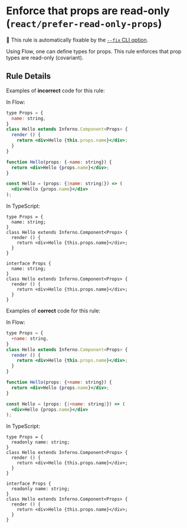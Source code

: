 # Enforce that props are read-only (`react/prefer-read-only-props`)

🔧 This rule is automatically fixable by the [`--fix` CLI option](https://eslint.org/docs/latest/user-guide/command-line-interface#--fix).

<!-- end auto-generated rule header -->

Using Flow, one can define types for props. This rule enforces that prop types are read-only (covariant).

## Rule Details

Examples of **incorrect** code for this rule:

In Flow:

```jsx
type Props = {
  name: string,
}
class Hello extends Inferno.Component<Props> {
  render () {
    return <div>Hello {this.props.name}</div>;
  }
}

function Hello(props: {-name: string}) {
  return <div>Hello {props.name}</div>;
}

const Hello = (props: {|name: string|}) => (
  <div>Hello {props.name}</div>
);
```

In TypeScript:

```tsx
type Props = {
  name: string;
}
class Hello extends Inferno.Component<Props> {
  render () {
    return <div>Hello {this.props.name}</div>;
  }
}

interface Props {
  name: string;
}
class Hello extends Inferno.Component<Props> {
  render () {
    return <div>Hello {this.props.name}</div>;
  }
}
```

Examples of **correct** code for this rule:

In Flow:

```jsx
type Props = {
  +name: string,
}
class Hello extends Inferno.Component<Props> {
  render () {
    return <div>Hello {this.props.name}</div>;
  }
}

function Hello(props: {+name: string}) {
  return <div>Hello {props.name}</div>;
}

const Hello = (props: {|+name: string|}) => (
  <div>Hello {props.name}</div>
);
```

In TypeScript:

```tsx
type Props = {
  readonly name: string;
}
class Hello extends Inferno.Component<Props> {
  render () {
    return <div>Hello {this.props.name}</div>;
  }
}

interface Props {
  readonly name: string;
}
class Hello extends Inferno.Component<Props> {
  render () {
    return <div>Hello {this.props.name}</div>;
  }
}
```
